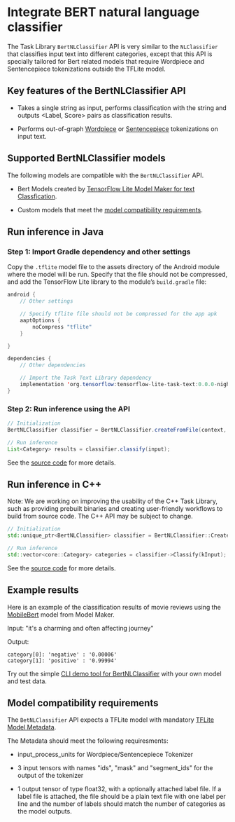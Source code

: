 # Integrate BERT natural language classifier

The Task Library `BertNLClassifier` API is very similar to the `NLClassifier`
that classifies input text into different categories, except that this API is
specially tailored for Bert related models that require Wordpiece and
Sentencepiece tokenizations outside the TFLite model.

## Key features of the BertNLClassifier API

*   Takes a single string as input, performs classification with the string and
    outputs <Label, Score> pairs as classification results.

*   Performs out-of-graph
    [Wordpiece](https://github.com/tensorflow/tflite-support/blob/master/tensorflow_lite_support/cc/text/tokenizers/bert_tokenizer.h)
    or
    [Sentencepiece](https://github.com/tensorflow/tflite-support/blob/master/tensorflow_lite_support/cc/text/tokenizers/sentencepiece_tokenizer.h)
    tokenizations on input text.

## Supported BertNLClassifier models

The following models are compatible with the `BertNLClassifier` API.

*   Bert Models created by
    [TensorFlow Lite Model Maker for text Classfication](https://www.tensorflow.org/lite/tutorials/model_maker_text_classification).

*   Custom models that meet the
    [model compatibility requirements](#model-compatibility-requirements).

## Run inference in Java

### Step 1: Import Gradle dependency and other settings

Copy the `.tflite` model file to the assets directory of the Android module
where the model will be run. Specify that the file should not be compressed, and
add the TensorFlow Lite library to the module’s `build.gradle` file:

```java
android {
    // Other settings

    // Specify tflite file should not be compressed for the app apk
    aaptOptions {
        noCompress "tflite"
    }

}

dependencies {
    // Other dependencies

    // Import the Task Text Library dependency
    implementation 'org.tensorflow:tensorflow-lite-task-text:0.0.0-nightly'
}
```

### Step 2: Run inference using the API

```java
// Initialization
BertNLClassifier classifier = BertNLClassifier.createFromFile(context, modelFile);

// Run inference
List<Category> results = classifier.classify(input);
```

See the
[source code](https://github.com/tensorflow/tflite-support/blob/master/tensorflow_lite_support/java/src/java/org/tensorflow/lite/task/text/nlclassifier/BertNLClassifier.java)
for more details.

## Run inference in C++

Note: We are working on improving the usability of the C++ Task Library, such as
providing prebuilt binaries and creating user-friendly workflows to build from
source code. The C++ API may be subject to change.

```c++
// Initialization
std::unique_ptr<BertNLClassifier> classifier = BertNLClassifier::CreateFromFile(model_path).value();

// Run inference
std::vector<core::Category> categories = classifier->Classify(kInput);
```

See the
[source code](https://github.com/tensorflow/tflite-support/blob/master/tensorflow_lite_support/cc/task/text/nlclassifier/bert_nl_classifier.h)
for more details.

## Example results

Here is an example of the classification results of movie reviews using the
[MobileBert](https://www.tensorflow.org/lite/tutorials/model_maker_text_classification)
model from Model Maker.

Input: "it's a charming and often affecting journey"

Output:

```
category[0]: 'negative' : '0.00006'
category[1]: 'positive' : '0.99994'
```

Try out the simple
[CLI demo tool for BertNLClassifier](https://github.com/tensorflow/tflite-support/blob/master/tensorflow_lite_support/examples/task/text/desktop/README.md#bertnlclassifier)
with your own model and test data.

## Model compatibility requirements

The `BetNLClassifier` API expects a TFLite model with mandatory
[TFLite Model Metadata](../../convert/metadata.md).

The Metadata should meet the following requiresments:

*   input_process_units for Wordpiece/Sentencepiece Tokenizer

*   3 input tensors with names "ids", "mask" and "segment_ids" for the output of
    the tokenizer

*   1 output tensor of type float32, with a optionally attached label file. If a
    label file is attached, the file should be a plain text file with one label
    per line and the number of labels should match the number of categories as
    the model outputs.

